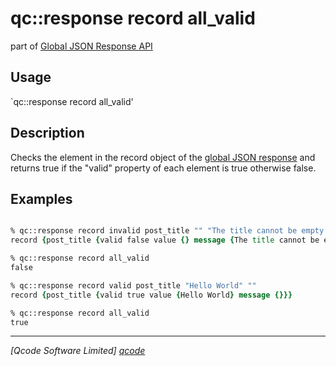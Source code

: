 qc::response record all_valid
===========

part of [Global JSON Response API](../response_api.md)

Usage
-----
`qc::response record all_valid'

Description
-----------
Checks the element in the record object of the [global JSON response] and returns true if the "valid" property of each element is true otherwise false.

Examples
--------
```tcl

% qc::response record invalid post_title "" "The title cannot be empty."
record {post_title {valid false value {} message {The title cannot be empty.}}}

% qc::response record all_valid
false

% qc::response record valid post_title "Hello World" ""
record {post_title {valid true value {Hello World} message {}}}

% qc::response record all_valid
true

```

----------------------------------
*[Qcode Software Limited] [qcode]*

[qcode]: http://www.qcode.co.uk "Qcode Software"
[global JSON response]: ../global-json-response.md